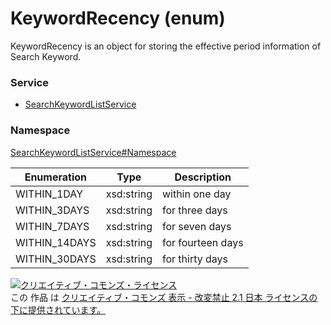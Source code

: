 # KeywordRecency (enum)
KeywordRecency is an object for storing the effective period information of Search Keyword.

### Service
+ [SearchKeywordListService](../../services/SearchKeywordListService.md)

### Namespace
[SearchKeywordListService#Namespace](../../services/SearchKeywordListService.md#namespace)

| Enumeration | Type | Description |
|---|---|---|
| WITHIN_1DAY | xsd:string | within one day |
| WITHIN_3DAYS | xsd:string | for three days |
| WITHIN_7DAYS | xsd:string | for seven days |
| WITHIN_14DAYS | xsd:string | for fourteen days |
| WITHIN_30DAYS | xsd:string | for thirty days |

<a rel="license" href="http://creativecommons.org/licenses/by-nd/2.1/jp/">
<img alt="クリエイティブ・コモンズ・ライセンス" style="border-width:0" src="https://i.creativecommons.org/l/by-nd/2.1/jp/88x31.png" />
</a><br />
この 作品 は <a rel="license" href="http://creativecommons.org/licenses/by-nd/2.1/jp/">
クリエイティブ・コモンズ 表示 - 改変禁止 2.1 日本 ライセンスの下に提供されています。</a>
